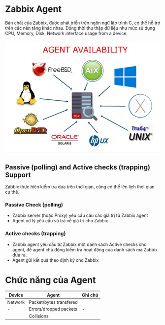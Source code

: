 # Zabbix Agent 
Bản chất của Zabbix, được phát triển trên ngôn ngữ lập trình C, có thể hỗ trợ trên các nền tảng khác nhau. Đồng thời thu thập dữ liệu như mức sử dụng CPU, Memory, Disk, Network interface usage from a device.

![huydv](../images/Screenshot_13.png)

## Passive (polling) and Active checks (trapping) Support 
Zabbix thực hiện kiểm tra dựa trên thời gian, cũng có thể lên lịch thời gian cự thể.
### Passive Check (polling)
* Zabbix server (hoặc Proxy) yêu cầu cầu các giá trị từ Zabbix agent
* Agent xử lý yêu cầu và trả về giá trị cho Zabbix
### Active checks (trapping)
* Zabbix agent yêu cầu từ Zabbix một danh sách Active checks cho agent, để agent chủ động kiểm tra hoạt động của danh sách mà Zabbix đưa ra.
* Agent gửi kết quả theo định kỳ cho Zabbix

# Chức năng của Agent
|Device|Agent|Ghi chú|
|-|-|-|
|Network|Packet/bytes transfered||
|-|Errors/dropped packets|-|
||Collisions||